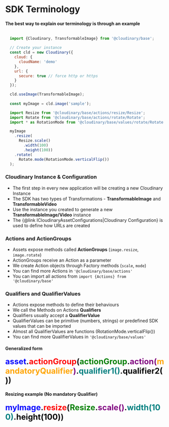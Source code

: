 <h1>SDK Terminology</h1>

<h4>The best way to explain our terminology is through an example</h4>


```javascript

  import {Cloudinary, TransformableImage} from '@cloudinary/base';

  // Create your instance
  const cld = new Cloudinary({
    cloud: {
      cloudName: 'demo'
    },
    url: {
      secure: true // force http or https
    }
  });

  cld.useImage(TransformableImage);
  
  const myImage = cld.image('sample');

  import Resize from '@cloudinary/base/actions/resize/Resize';
  import Rotate from '@cloudinary/base/actions/rotate/Rotate';
  import * as RotationMode from '@cloudinary/base/values/rotate/Rotate';

  myImage
    .resize(
      Resize.scale()
        .width(100)
        .height(100))
    .rotate(
      Rotate.mode(RotationMode.verticalFlip()) 
  );

```

<h3>Cloudinary Instance & Configuration</h3>
<ul>
  <li>The first step in every new application will be creating a new Cloudinary Instance 
  <li>The SDK has two types of Transformations - <b>TransformableImage</b> and <b>TransformableVideo</b>
  <li>Use the instance you created to generate a new <b>TransformableImage/Video</b> instance
  <li>The {@link ICloudinaryAssetConfigurations|Cloudinary Configuration} is used to define how URLs are created 
</ul>

<h3>Actions and ActionGroups</h3>
<ul>
  <li>Assets expose methods called <b>ActionGroups</b> (<code>image.resize</code>, <code>image.rotate</code>) 
  <li>ActionGroups receive an Action as a parameter
  <li>We create Action objects through Factory methods (<code>scale</code>, <code>mode</code>)
  <li>You can find more Actions in <code>'@cloudinary/base/actions'</code>
  <li>You can import all actions from <code>import {Actions} from '@cloudinary/base'</code>
</ul>


<h3>Qualifiers and QualifierValues</h3>
<ul>
  <li>Actions expose methods to define their behaviours
  <li>We call the Methods on Actions <b>Qualifiers</b>
  <li>Qualifiers usually accept a <b>QualifierValue</b>
  <li>QualifierValues can be primitive (numbers, strings) or predefined SDK values that can be imported
  <li>Almost all QualifierValues are functions (RotationMode.verticalFlip())
  <li>You can find more QualifierValues in <code>'@cloudinary/base/values'</code>
</ul>

<h4>Generalized form</h4>
<div style='font-size:25px; font-weight:bold'>
    <span style="color:blue">asset</span>.<span style="color:red">actionGroup</span>(<span style="color:green">actionGroup</span>.<span style="color:purple">action(<span style="color:orange">mandatoryQualifier</span>)</span>.<span style="color:teal">qualifier1()</span>.<span style="color:black">qualifier2()</span>)
</div>

<h4>Resizing example (No mandatory Qualifier)</h4>
<div style='font-size:25px; font-weight:bold'>
    <span style="color:blue">myImage</span>.<span style="color:red">resize</span>(<span style="color:green">Resize</span>.<span style="color:purple">scale()</span>.<span style="color:teal">width(100)</span>.<span style="color:black">height(100)</span>)
</div>
